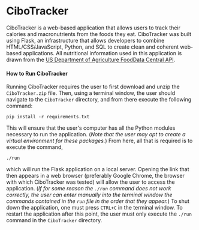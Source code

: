 # CiboTracker
CiboTracker is a web-based application that allows users to track their calories and macronutrients from the foods they eat. CiboTracker was built using Flask, an infrastructure that allows developers to combine HTML/CSS/JavaScript, Python, and SQL to create clean and coherent web-based applications. All nutritional information used in this application is drawn from the [US Department of Agriculture FoodData Central API](https://fdc.nal.usda.gov/).
#### How to Run CiboTracker
Running CiboTracker requires the user to first download and unzip the `CiboTracker.zip` file. Then, using a terminal window, the user should navigate to the `CiboTracker` directory, and from there execute the following command:

`pip install -r requirements.txt`

This will ensure that the user's computer has all the Python modules necessary to run the application. (_Note that the user may opt to create a virtual environment for these packages._) From here, all that is required is to execute the command,

`./run`

which will run the Flask application on a local server. Opening the link that then appears in a web browser (preferably Google Chrome, the browser with which CiboTracker was tested) will allow the user to access the application. (_If for some reason the `./run` command does not work correctly, the user can enter manually into the terminal window the commands contained in the `run` file in the order that they appear._) To shut down the application, one must press `CTRL+C` in the terminal window. To restart the application after this point, the user must only execute the `./run` command in the `CiboTracker` directory. 